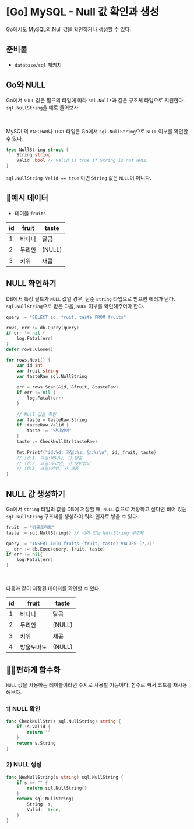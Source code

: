 # [Go] MySQL - Null 값 확인과 생성

Go에서도 MySQL의 Null 값을 확인하거나 생성할 수 있다.



## 준비물

- `database/sql` 패키지



## Go와 NULL

Go에서 `NULL` 값은 필드의 타입에 따라 `sql.Null*`과 같은 구조체 타입으로 지원한다. `sql.NullString`을 예로 들어보자.

</br>

MySQL의 `VARCHAR`나 `TEXT` 타입은 Go에서 `sql.NullString`으로 `NULL` 여부를 확인할 수 있다.

```go
type NullString struct {
	String string
	Valid  bool // Valid is true if String is not NULL
}
```

`sql.NullString.Valid == true` 이면 `String` 값은 `NULL`이 아니다.

## 🥝예시 데이터

- 테이블 `fruits`

| id   | fruit  | taste  |
| ---- | ------ | ------ |
| 1    | 바나나 | 달콤   |
| 2    | 두리안 | (NULL) |
| 3    | 키위   | 새콤   |



## NULL 확인하기

DB에서 특정 필드가 `NULL` 값일 경우, 단순 `string` 타입으로 받으면 에러가 난다. `sql.NullString`으로 받은 다음, `NULL` 여부를 확인해주어야 한다.

```go
query := "SELECT id, fruit, taste FROM fruits"

rows, err := db.Query(query)
if err != nil {
    log.Fatal(err)
}
defer rows.Close()

for rows.Next() {
    var id int
    var fruit string
    var tasteRaw sql.NullString
    
    err = rows.Scan(&id, &fruit, &tasteRaw)
    if err != nil {
        log.Fatal(err)
    }
    
    // Null 값을 확인
    var taste = tasteRaw.String
    if !tasteRaw.Valid {
        taste := "맛이없어"
    }
    taste := CheckNullStr(tasteRaw)
    
    fmt.Printf("id:%d, 과일:%s, 맛:%s\n", id, fruit, taste)
    // id:1, 과일:바나나, 맛:달콤
    // id:2, 과일:두리안, 맛:맛이없어
    // id:3, 과일:키위, 맛:새콤
}
```



## NULL 값 생성하기

Go에서 `string` 타입의 값을 DB에 저장할 때,  `NULL` 값으로 저장하고 싶다면 비어 있는 `sql.NullString` 구조체를 생성하여 쿼리 인자로 넣을 수 있다.

```go
fruit := "방울토마토"
taste := sql.NullString{} // 비어 있는 NullString 구조체

query := "INSERT INTO fruits (fruit, taste) VALUES (?,?)"
_, err := db.Exec(query, fruit, taste)
if err != nil{
	log.Fatal(err)
}
```

</br>

다음과 같이 저장된 데이터를 확인할 수 있다.

| id   | fruit      | taste  |
| ---- | ---------- | ------ |
| 1    | 바나나     | 달콤   |
| 2    | 두리안     | (NULL) |
| 3    | 키위       | 새콤   |
| 4    | 방울토마토 | (NULL) |



## 🏄‍♂️편하게 함수화

`NULL` 값을 사용하는 테이블이라면 수시로 사용할 기능이다. 함수로 빼서 코드를 재사용해보자.

### 1) NULL 확인

```go
func CheckNullStr(s sql.NullString) string {
	if !s.Valid {
		return ""
	}
	return s.String
}	
```

### 2) NULL 생성

```go
func NewNullString(s string) sql.NullString {
	if s == "" {
		return sql.NullString{}
	}
	return sql.NullString{
		String: s,
		Valid:  true,
	}
}
```

